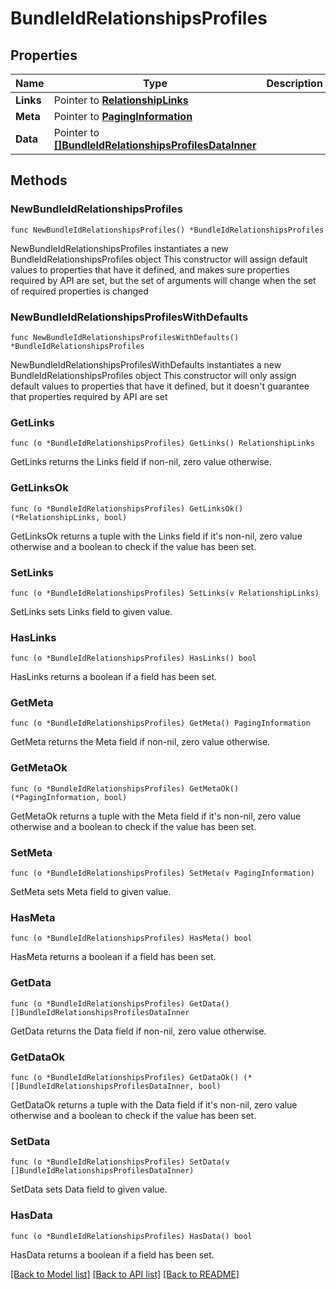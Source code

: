 # BundleIdRelationshipsProfiles

## Properties

Name | Type | Description | Notes
------------ | ------------- | ------------- | -------------
**Links** | Pointer to [**RelationshipLinks**](RelationshipLinks.md) |  | [optional] 
**Meta** | Pointer to [**PagingInformation**](PagingInformation.md) |  | [optional] 
**Data** | Pointer to [**[]BundleIdRelationshipsProfilesDataInner**](BundleIdRelationshipsProfilesDataInner.md) |  | [optional] 

## Methods

### NewBundleIdRelationshipsProfiles

`func NewBundleIdRelationshipsProfiles() *BundleIdRelationshipsProfiles`

NewBundleIdRelationshipsProfiles instantiates a new BundleIdRelationshipsProfiles object
This constructor will assign default values to properties that have it defined,
and makes sure properties required by API are set, but the set of arguments
will change when the set of required properties is changed

### NewBundleIdRelationshipsProfilesWithDefaults

`func NewBundleIdRelationshipsProfilesWithDefaults() *BundleIdRelationshipsProfiles`

NewBundleIdRelationshipsProfilesWithDefaults instantiates a new BundleIdRelationshipsProfiles object
This constructor will only assign default values to properties that have it defined,
but it doesn't guarantee that properties required by API are set

### GetLinks

`func (o *BundleIdRelationshipsProfiles) GetLinks() RelationshipLinks`

GetLinks returns the Links field if non-nil, zero value otherwise.

### GetLinksOk

`func (o *BundleIdRelationshipsProfiles) GetLinksOk() (*RelationshipLinks, bool)`

GetLinksOk returns a tuple with the Links field if it's non-nil, zero value otherwise
and a boolean to check if the value has been set.

### SetLinks

`func (o *BundleIdRelationshipsProfiles) SetLinks(v RelationshipLinks)`

SetLinks sets Links field to given value.

### HasLinks

`func (o *BundleIdRelationshipsProfiles) HasLinks() bool`

HasLinks returns a boolean if a field has been set.

### GetMeta

`func (o *BundleIdRelationshipsProfiles) GetMeta() PagingInformation`

GetMeta returns the Meta field if non-nil, zero value otherwise.

### GetMetaOk

`func (o *BundleIdRelationshipsProfiles) GetMetaOk() (*PagingInformation, bool)`

GetMetaOk returns a tuple with the Meta field if it's non-nil, zero value otherwise
and a boolean to check if the value has been set.

### SetMeta

`func (o *BundleIdRelationshipsProfiles) SetMeta(v PagingInformation)`

SetMeta sets Meta field to given value.

### HasMeta

`func (o *BundleIdRelationshipsProfiles) HasMeta() bool`

HasMeta returns a boolean if a field has been set.

### GetData

`func (o *BundleIdRelationshipsProfiles) GetData() []BundleIdRelationshipsProfilesDataInner`

GetData returns the Data field if non-nil, zero value otherwise.

### GetDataOk

`func (o *BundleIdRelationshipsProfiles) GetDataOk() (*[]BundleIdRelationshipsProfilesDataInner, bool)`

GetDataOk returns a tuple with the Data field if it's non-nil, zero value otherwise
and a boolean to check if the value has been set.

### SetData

`func (o *BundleIdRelationshipsProfiles) SetData(v []BundleIdRelationshipsProfilesDataInner)`

SetData sets Data field to given value.

### HasData

`func (o *BundleIdRelationshipsProfiles) HasData() bool`

HasData returns a boolean if a field has been set.


[[Back to Model list]](../README.md#documentation-for-models) [[Back to API list]](../README.md#documentation-for-api-endpoints) [[Back to README]](../README.md)


